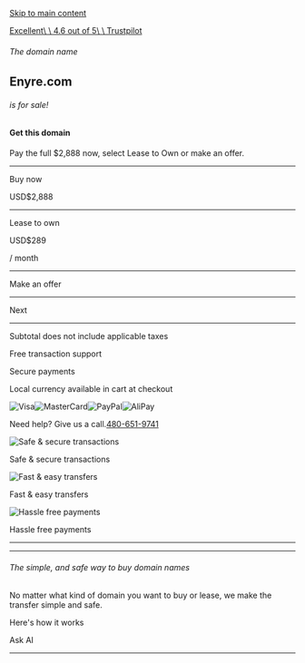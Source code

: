 [Skip to main content](https://www.godaddy.com/forsale/enyre.com?utm_source=TDFS_BINNS2&utm_medium=parkedpages&utm_campaign=x_corp_tdfs-binns2_base&traffic_type=TDFS_BINNS2&traffic_id=binns2&#main)

[Excellent\\
\\
4.6 out of 5\\
\\
Trustpilot](https://www.trustpilot.com/review/godaddy.com)

###### The domain name

## Enyre.com

###### is for sale!

#### Get this domain

Pay the full $2,888 now, select Lease to Own or make an offer.

* * *

Buy now

USD$2,888

* * *

Lease to own

USD$289

/ month

* * *

Make an offer

* * *

Next

* * *

Subtotal does not include applicable taxes

Free transaction support

Secure payments

Local currency available in cart at checkout

![Visa](https://www.godaddy.com/forsale/_next/image?url=%2Fforsale%2Fimgs%2Fpayments%2Fvisa.png&w=128&q=75)![MasterCard](https://www.godaddy.com/forsale/_next/image?url=%2Fforsale%2Fimgs%2Fpayments%2Fmastercard.png&w=128&q=75)![PayPal](https://www.godaddy.com/forsale/_next/image?url=%2Fforsale%2Fimgs%2Fpayments%2Fpaypal.png&w=128&q=75)![AliPay](https://www.godaddy.com/forsale/_next/image?url=%2Fforsale%2Fimgs%2Fpayments%2Falipay.png&w=128&q=75)

Need help? Give us a call.[480-651-9741](https://www.godaddy.com/forsale/true)

![Safe & secure transactions](https://www.godaddy.com/forsale/imgs/dan-custom/secure-transactions.svg)

Safe & secure transactions

![Fast & easy transfers](https://www.godaddy.com/forsale/imgs/dan-custom/fast-and-easy-transfers.svg)

Fast & easy transfers

![Hassle free payments](https://www.godaddy.com/forsale/imgs/dan-custom/hassle-free-payments.svg)

Hassle free payments

* * *

* * *

###### The simple, and safe way to buy domain names

No matter what kind of domain you want to buy or lease, we make the transfer simple and safe.

Here's how it works

Ask AI

* * *